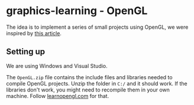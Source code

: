 # graphics-learning - OpenGL
The idea is to implement a series of small projects using OpenGL, we were inspired by [this article](https://medium.com/@openglprojects/opengl-project-ideas-239e0e015d).

## Setting up
We are using Windows and Visual Studio.

The `OpenGL.zip` file contains the include files and libraries needed to compile OpenGL projects. Unzip the folder in `C:/` and it should work. If the libraries don't work, you might need to recompile them in your own machine. Follow [learnopengl.com](https://learnopengl.com) for that.
